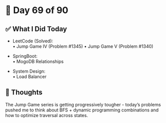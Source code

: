 # 📅 Day 69 of 90

## ✅ What I Did Today
- LeetCode (Solved):  
  • Jump Game IV (Problem #1345)
  • Jump Game V (Problem #1340)

- SpringBoot:  
  • MogoDB Relationships

- System Design:  
  • Load Balancer

## 💭 Thoughts
The Jump Game series is getting progressively tougher - today’s problems pushed me to think about BFS + dynamic programming combinations and how to optimize traversal across states.
